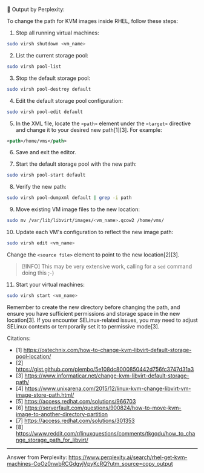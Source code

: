 🚧
Output by Perplexity:

To change the path for KVM images inside RHEL, follow these steps:

1. Stop all running virtual machines:
```bash
sudo virsh shutdown <vm_name>
```

2. List the current storage pool:
```bash
sudo virsh pool-list
```

3. Stop the default storage pool:
```bash
sudo virsh pool-destroy default
```

4. Edit the default storage pool configuration:
```bash
sudo virsh pool-edit default
```

5. In the XML file, locate the `<path>` element under the `<target>` directive and change it to your desired new path[1][3]. For example:
```xml
<path>/home/vms</path>
```

6. Save and exit the editor.

7. Start the default storage pool with the new path:
```bash
sudo virsh pool-start default
```

8. Verify the new path:
```bash
sudo virsh pool-dumpxml default | grep -i path
```

9. Move existing VM image files to the new location:
```bash
sudo mv /var/lib/libvirt/images/<vm_name>.qcow2 /home/vms/
```

10. Update each VM's configuration to reflect the new image path:
```bash
sudo virsh edit <vm_name>
```
Change the `<source file>` element to point to the new location[2][3].

> [!INFO]
> This may be very extensive work, calling for a `sed` command doing this ;-)

11. Start your virtual machines:
```bash
sudo virsh start <vm_name>
```

Remember to create the new directory before changing the path, and ensure you have sufficient permissions and storage space in the new location[3]. If you encounter SELinux-related issues, you may need to adjust SELinux contexts or temporarily set it to permissive mode[3].

Citations:
- [1] https://ostechnix.com/how-to-change-kvm-libvirt-default-storage-pool-location/
- [2] https://gist.github.com/plembo/5e108dc8000850442d756fc3747d31a3
- [3] https://www.informaticar.net/change-kvm-libvirt-default-storage-path/
- [4] https://www.unixarena.com/2015/12/linux-kvm-change-libvirt-vm-image-store-path.html/
- [5] https://access.redhat.com/solutions/966703
- [6] https://serverfault.com/questions/900824/how-to-move-kvm-image-to-another-directory-partition
- [7] https://access.redhat.com/solutions/301353
- [8] https://www.reddit.com/r/linuxquestions/comments/tkgqdu/how_to_change_storage_path_for_libvirt/

---
Answer from Perplexity: https://www.perplexity.ai/search/rhel-get-kvm-machines-CoOz0nwbRCGdgyjVpyKcRQ?utm_source=copy_output
